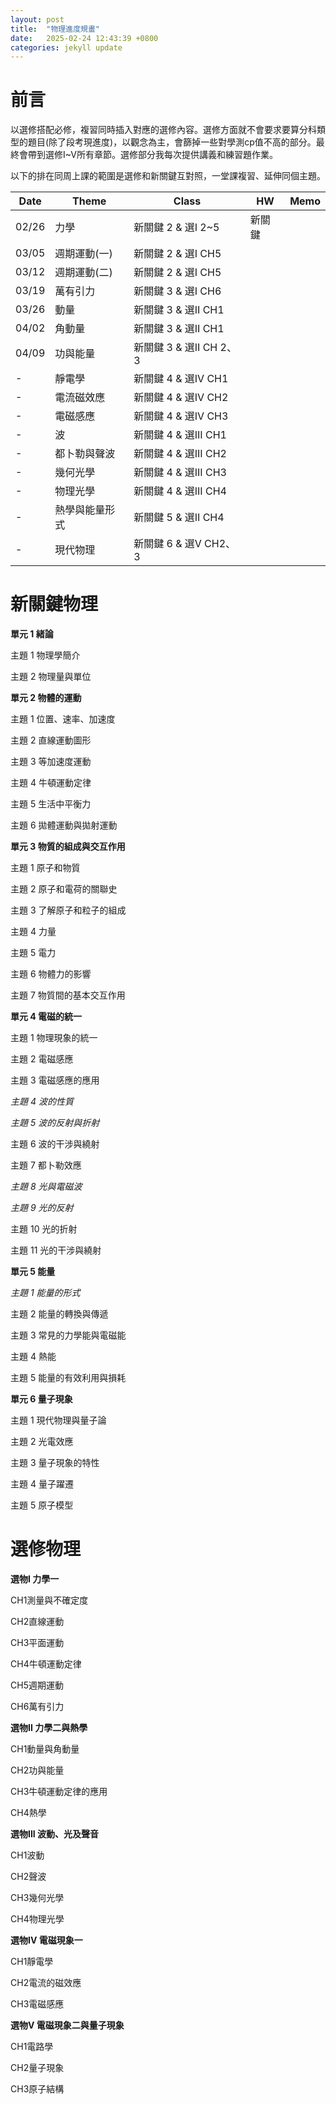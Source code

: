```yaml
---
layout: post
title:  "物理進度規畫"
date:   2025-02-24 12:43:39 +0800
categories: jekyll update
---
```

# 前言
以選修搭配必修，複習同時插入對應的選修內容。選修方面就不會要求要算分科類型的題目(除了段考現進度)，以觀念為主，會篩掉一些對學測cp值不高的部分。最終會帶到選修I~V所有章節。選修部分我每次提供講義和練習題作業。

以下的排在同周上課的範圍是選修和新關鍵互對照，一堂課複習、延伸同個主題。

| Date  | Theme | Class  | HW | Memo  |
|--------|--------|--------|--------|--------|
| 02/26  | 力學      | 新關鍵 2 & 選I 2~5  |  新關鍵  |     |
| 03/05  | 週期運動(一)  | 新關鍵 2 & 選I CH5 |    |     |
| 03/12  | 週期運動(二)  | 新關鍵 2 & 選I CH5 |    |     |
| 03/19  | 萬有引力  | 新關鍵 3 & 選I CH6  |    |     |
| 03/26  | 動量 | 新關鍵 3 & 選II CH1  |    |     |
| 04/02  | 角動量    | 新關鍵 3 & 選II CH1   |    |     |
| 04/09  | 功與能量 | 新關鍵 3 & 選II CH 2、3  |    |     |
| -  | 靜電學  | 新關鍵 4 & 選IV CH1   |    |     |
| -  | 電流磁效應 | 新關鍵 4 & 選IV CH2   |    |     |
| -  | 電磁感應 | 新關鍵 4 & 選IV CH3   |    |     |
| -  | 波 | 新關鍵 4 & 選III CH1   |    |     |
| -  | 都卜勒與聲波 | 新關鍵 4 & 選III CH2   |    |     |
| -  | 幾何光學 | 新關鍵 4 & 選III CH3   |    |     |
| -  | 物理光學 | 新關鍵 4 & 選III CH4   |    |     |
| -  | 熱學與能量形式 | 新關鍵 5 & 選II CH4   |    |     |
| -  | 現代物理 | 新關鍵 6 & 選V CH2、3   |    |     |

# 新關鍵物理

**單元 1 緒論**

主題 1 物理學簡介 

主題 2 物理量與單位

**單元 2 物體的運動**

主題 1 位置、速率、加速度 

主題 2 直線運動圖形

主題 3 等加速度運動 

主題 4 牛頓運動定律 

主題 5 生活中平衡力 

主題 6 拋體運動與拋射運動

**單元 3 物質的組成與交互作用**

主題 1 原子和物質 

主題 2 原子和電荷的關聯史 

主題 3 了解原子和粒子的組成 

主題 4 力量 

主題 5 電力 

主題 6 物體力的影響

主題 7 物質間的基本交互作用

**單元 4 電磁的統一**

主題 1 物理現象的統一

主題 2 電磁感應

主題 3 電磁感應的應用 

*主題 4 波的性質* 

*主題 5 波的反射與折射*

主題 6 波的干涉與繞射 

主題 7 都卜勒效應 

*主題 8 光與電磁波* 

*主題 9 光的反射* 

主題 10 光的折射 

主題 11 光的干涉與繞射

**單元 5 能量**

*主題 1 能量的形式*

主題 2 能量的轉換與傳遞

主題 3 常見的力學能與電磁能

主題 4 熱能 

主題 5 能量的有效利用與損耗

**單元 6 量子現象**

主題 1 現代物理與量子論

主題 2 光電效應 

主題 3 量子現象的特性 

主題 4 量子躍遷 

主題 5 原子模型


# 選修物理

**選物I 力學一**

CH1測量與不確定度

CH2直線運動

CH3平面運動

CH4牛頓運動定律

CH5週期運動

CH6萬有引力

**選物II 力學二與熱學**

CH1動量與角動量

CH2功與能量

CH3牛頓運動定律的應用

CH4熱學

**選物III 波動、光及聲音**

CH1波動

CH2聲波

CH3幾何光學

CH4物理光學

**選物IV 電磁現象一**

CH1靜電學

CH2電流的磁效應

CH3電磁感應

**選物V 電磁現象二與量子現象**

CH1電路學

CH2量子現象

CH3原子結構


